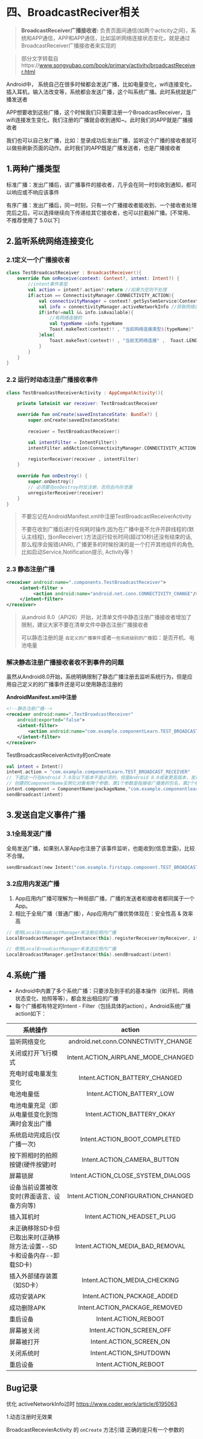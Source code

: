 # 四、BroadcastReciver相关

> **BroadcastReceiver广播接收者:** 负责页面间通信(如两个acticity之间)，系统和APP通信，APP和APP通信，比如监听网络连接状态变化，就是通过BroadcastReceiver广播接收者来实现的

> 部分文字转载自https://www.songyubao.com/book/primary/activity/broadcastReceiver.html

Android中， 系统自己在很多时候都会发送广播，比如电量变化，wifi连接变化，插入耳机，输入法改变等，系统都会发送广播，这个叫系统广播。此时系统就是广播发送者

APP想要收到这些广播，这个时候我们只需要注册一个BroadcastReceiver，当wifi连接发生变化，我们注册的广播就会收到通知~。此时我们的APP就是广播接收者

我们也可以自己发广播，比如：登录成功后发出广播，监听这个广播的接收者就可以做些刷新页面的动作。此时我们的APP既是广播发送者，也是广播接收者

## 1.两种广播类型

标准广播：发出广播后，该广播事件的接收者，几乎会在同一时刻收到通知，都可以响应或不响应该事件

有序广播：发出广播后，同一时刻，只有一个广播接收者能收到、一个接收者处理完后之后，可以选择继续向下传递给其它接收者，也可以拦截掉广播。[不常用、不推荐使用了 5.0以下]

## 2.监听系统网络连接变化

### 2.1定义一个广播接收者

```kotlin
class TestBroadcastReceiver : BroadcastReceiver(){
    override fun onReceive(context: Context?, intent: Intent?) {
        //intent事件类型
        val action = intent?.action?:return //如果为空则不处理
        if(action == ConnectivityManager.CONNECTIVITY_ACTION){
            val connectivityManager = context?.getSystemService(Context.CONNECTIVITY_SERVICE) as ConnectivityManager
            val info = connectivityManager.activeNetworkInfo //获取网络连接类型
            if(info!=null && info.isAvailable){
                //有网络连接的
                val typeName =info.typeName
                Toast.makeText(context!! , "当前网络连接类型${typeName}" ,  Toast.LENGTH_LONG).show()
            }else{
                Toast.makeText(context!! , "当前无网络连接" ,  Toast.LENGTH_LONG).show()
            }
        }
    }
}
```

### 2.2 运行时动态注册广播接收事件

```kotlin
class TestBroadcastReceiverActivity : AppCompatActivity(){

    private lateinit var receiver: TestBroadcastReceiver

    override fun onCreate(savedInstanceState: Bundle?) {
        super.onCreate(savedInstanceState)
        
        receiver = TestBroadcastReceiver()

        val intentFilter = IntentFilter()
        intentFilter.addAction(ConnectivityManager.CONNECTIVITY_ACTION)

        registerReceiver(receiver , intentFilter)
    }
    
    override fun onDestroy() {
        super.onDestroy()
        // 必须要在onDestroy时反注册，否则会内存泄漏
        unregisterReceiver(receiver)
    }
}
```

> 不要忘记在AndroidManifest.xml中注册TestBroadcastReceiverActivity
>
> 不要在收到广播后进行任何耗时操作,因为在广播中是不允许开辟线程的(默认主线程), 当onReceiver( )方法运行较长时间(超过10秒)还没有结束的话,那么程序会报错(ANR), 广播更多的时候扮演的是一个打开其他组件的角色,比如启动Service,Notification提示, Activity等！

### 2.3 静态注册广播

```xml
<receiver android:name=".components.TestBroadcastReceiver">
     <intent-filter >
          <action android:name="android.net.conn.CONNECTIVITY_CHANGE"/>
     </intent-filter>
</receiver>
```

> 从android 8.0（API26）开始，对清单文件中静态注册广播接收者增加了限制，建议大家不要在清单文件中静态注册广播接收者
>
> 可以静态注册的是 `自定义的广播事件`或者`一些系统级别的广播`如：是否开机、电池电量

### 解决静态注册广播接收者收不到事件的问题

虽然从Android8.0开始，系统明确限制了静态广播注册去监听系统行为，但是应用自己定义的的广播事件还是可以使用静态注册的

**AndroidManifest.xml中注册**

```xml
<!--静态注册广播-->
<receiver android:name=".TestBroadcastReceiver"
    android:exported="false">
    <intent-filter>
        <action android:name="com.example.componentLearn.TEST_BROADCAST_RECEVIER" />
    </intent-filter>
</receiver>
```

TestBroadcastReceiverActivity的onCreate

```kotlin
val intent = Intent()
intent.action = "com.example.componentLearn.TEST_BROADCAST_RECEIVER"
// 下面这一行在Android 7.0及以下版本不是必须的，但是Android 8.0或者更高版本，发送广播的条件更加严苛，必须添加这一行内容。
// 创建的ComponentName实例化对象有两个参数，第1个参数是指接收广播类的包名，第2个参数是指接收 广播类 的完整类名。
intent.component = ComponentName(packageName,"com.example.componentlearn.TestBroadcastReceiver")
sendBroadcast(intent)
```

## 3.发送自定义事件广播

### 3.1全局发送广播

全局发送广播，如果别人家App也注册了该事件监听，也能收到(信息泄露)，比较不合理。

```kotlin
sendBroadcast(new Intent("com.example.firstapp.component.TEST_BROADCAST_RECEVIER"));
```

###  3.2应用内发送广播

1. App应用内广播可理解为一种局部广播，广播的发送者和接收者都同属于一个App。
2. 相比于全局广播（普通广播），App应用内广播优势体现在：安全性高 & 效率高

```kotlin
// 使用LocalBroadcastManager来注册应用内广播
LocalBroadcastManager.getInstance(this).registerReceiver(myReceiver, itFilter)

// 使用LocalBroadcastManager来发送应用内广播
LocalBroadcastManager.getInstance(this).sendBroadcast(intent)
```

## 4.系统广播

- Android中内置了多个系统广播：只要涉及到手机的基本操作（如开机、网络状态变化、拍照等等），都会发出相应的广播
- 每个广播都有特定的Intent - Filter（包括具体的action），Android系统广播action如下：

| 系统操作                                                     |                action                |
| ------------------------------------------------------------ | :----------------------------------: |
| 监听网络变化                                                 | android.net.conn.CONNECTIVITY_CHANGE |
| 关闭或打开飞行模式                                           | Intent.ACTION_AIRPLANE_MODE_CHANGED  |
| 充电时或电量发生变化                                         |    Intent.ACTION_BATTERY_CHANGED     |
| 电池电量低                                                   |      Intent.ACTION_BATTERY_LOW       |
| 电池电量充足（即从电量低变化到饱满时会发出广播               |      Intent.ACTION_BATTERY_OKAY      |
| 系统启动完成后(仅广播一次)                                   |     Intent.ACTION_BOOT_COMPLETED     |
| 按下照相时的拍照按键(硬件按键)时                             |     Intent.ACTION_CAMERA_BUTTON      |
| 屏幕锁屏                                                     |  Intent.ACTION_CLOSE_SYSTEM_DIALOGS  |
| 设备当前设置被改变时(界面语言、设备方向等)                   | Intent.ACTION_CONFIGURATION_CHANGED  |
| 插入耳机时                                                   |      Intent.ACTION_HEADSET_PLUG      |
| 未正确移除SD卡但已取出来时(正确移除方法:设置--SD卡和设备内存--卸载SD卡) |   Intent.ACTION_MEDIA_BAD_REMOVAL    |
| 插入外部储存装置（如SD卡）                                   |     Intent.ACTION_MEDIA_CHECKING     |
| 成功安装APK                                                  |     Intent.ACTION_PACKAGE_ADDED      |
| 成功删除APK                                                  |    Intent.ACTION_PACKAGE_REMOVED     |
| 重启设备                                                     |         Intent.ACTION_REBOOT         |
| 屏幕被关闭                                                   |       Intent.ACTION_SCREEN_OFF       |
| 屏幕被打开                                                   |       Intent.ACTION_SCREEN_ON        |
| 关闭系统时                                                   |        Intent.ACTION_SHUTDOWN        |
| 重启设备                                                     |         Intent.ACTION_REBOOT         |

## Bug记录

优化 activeNetworkInfo过时  https://www.coder.work/article/6195063

1.动态注册时无效果

BroadcastRecevierActivity 的 `onCreate` 方法引错 正确的是只有一个参数的
